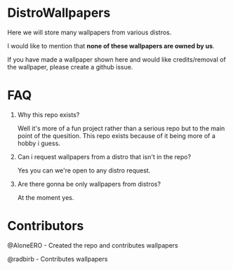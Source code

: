 # DistroWallpapers

Here we will store many wallpapers from various distros.

I would like to mention that **none of these wallpapers are owned by us**.

If you have made a wallpaper shown here and would like credits/removal of the wallpaper, please create a github issue.

# FAQ

1.  Why this repo exists?
    
    Well it's more of a fun project rather than a serious repo but to the main point of the quesition. This repo exists because of it being more of a hobby i guess.

2.  Can i request wallpapers from a distro that isn't in the repo?
    
    Yes you can we're open to any distro request.

3. Are there gonna be only wallpapers from distros?

   At the moment yes.

# Contributors 

@AloneERO - Created the repo and contributes wallpapers

@radbirb - Contributes wallpapers



